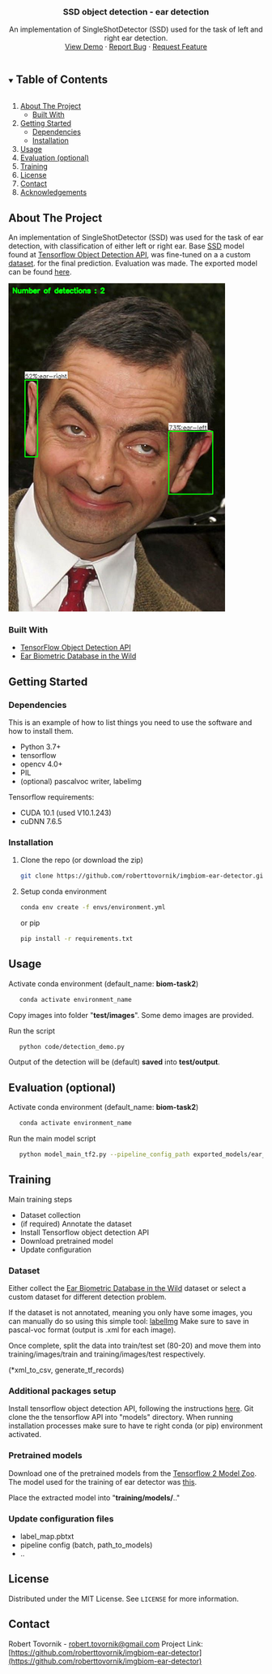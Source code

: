 <!--
*** Thanks for checking out the Best-README-Template. If you have a suggestion
*** that would make this better, please fork the repo and create a pull request
*** or simply open an issue with the tag "enhancement".
*** Thanks again! Now go create something AMAZING! :D
***
***
***
*** To avoid retyping too much info. Do a search and replace for the following:
*** roberttovornik, imgbiom-ear-detector, twitter_handle, robert.tovorni, project_title, project_description
-->



<!-- PROJECT SHIELDS -->
<!--
*** I'm using markdown "reference style" links for readability.
*** Reference links are enclosed in brackets [ ] instead of parentheses ( ).
*** See the bottom of this document for the declaration of the reference variables
*** for contributors-url, forks-url, etc. This is an optional, concise syntax you may use.
*** https://www.markdownguide.org/basic-syntax/#reference-style-links
-->
<!-- [![Contributors][contributors-shield]][contributors-url]
[![Forks][forks-shield]][forks-url]
[![Stargazers][stars-shield]][stars-url]
[![Issues][issues-shield]][issues-url]
[![MIT License][license-shield]][license-url]
[![LinkedIn][linkedin-shield]][linkedin-url] -->



<!-- PROJECT LOGO -->
<br />
<p align="center">
  <!-- <a href="https://github.com/roberttovornik/imgbiom-ear-detector">
    <img src="images/logo.png" alt="Logo" width="80" height="80">
  </a> -->

  <h3 align="center">SSD object detection - ear detection</h3>

  <p align="center">
    An implementation of SingleShotDetector (SSD) used for the task of left and right ear detection.
    <br />
    <!-- <a href="https://github.com/roberttovornik/imgbiom-ear-detector"><strong>Explore the docs »</strong></a> -->
    <!-- <br /> -->
    <!-- <br /> -->
    <a href="https://github.com/roberttovornik/imgbiom-ear-detector/tree/main/test/output">View Demo</a>
    ·
    <a href="https://github.com/roberttovornik/imgbiom-ear-detector/issues">Report Bug</a>
    ·
    <a href="https://github.com/roberttovornik/imgbiom-ear-detector/issues">Request Feature</a>
  </p>
</p>



<!-- TABLE OF CONTENTS -->
<details open="open">
  <summary><h2 style="display: inline-block">Table of Contents</h2></summary>
  <ol>
    <li>
      <a href="#about-the-project">About The Project</a>
      <ul>
        <li><a href="#built-with">Built With</a></li>
      </ul>
    </li>
    <li>
      <a href="#getting-started">Getting Started</a>
      <ul>
        <li><a href="#dependencies">Dependencies</a></li>
        <li><a href="#installation">Installation</a></li>
      </ul>
    </li>
    <li><a href="#usage">Usage</a></li>
    <li><a href="#evaluation">Evaluation (optional)</a></li>
    <li><a href="#Training">Training</a></li>
    <li><a href="#license">License</a></li>
    <li><a href="#contact">Contact</a></li>
    <li><a href="#acknowledgements">Acknowledgements</a></li>
  </ol>
</details>



<!-- ABOUT THE PROJECT -->
## About The Project

<!-- [![Product Name Screen Shot][product-screenshot]](https://example.com) -->
An implementation of SingleShotDetector (SSD) was used for the task of ear detection, with classification of either left or right ear. Base [SSD](http://download.tensorflow.org/models/object_detection/tf2/20200711/ssd_mobilenet_v2_fpnlite_640x640_coco17_tpu-8.tar.gz) model found at [Tensorflow Object Detection API](https://github.com/tensorflow/models/tree/master/research/object_detection), was fine-tuned on a a custom [dataset](http://awe.fri.uni-lj.si/). for the final prediction. Evaluation was made. The exported model can be found [here](https://github.com/roberttovornik/imgbiom-ear-detector/tree/main/training/exported_models).

![Ear detection demo](https://github.com/roberttovornik/imgbiom-ear-detector/blob/main/test/output/mr_bean_smile-resized.png?raw=true)

### Built With

* [TensorFlow Object Detection API](https://github.com/tensorflow/models/tree/master/research/object_detection)
* [Ear Biometric Database in the Wild](http://awe.fri.uni-lj.si/)



<!-- GETTING STARTED -->
## Getting Started

### Dependencies

This is an example of how to list things you need to use the software and how to install them.
* Python 3.7+
* tensorflow
* opencv 4.0+
* PIL
* (optional) pascalvoc writer, labelimg

Tensorflow requirements:
* CUDA 10.1 (used V10.1.243)
* cuDNN 7.6.5

### Installation

1. Clone the repo (or download the zip)
   ```sh
   git clone https://github.com/roberttovornik/imgbiom-ear-detector.git
   ```
2. Setup conda environment
   ```sh
   conda env create -f envs/environment.yml
   ```
   or pip
   ```sh
   pip install -r requirements.txt
   ```



<!-- USAGE EXAMPLES -->
## Usage

Activate conda environment  (default_name: **biom-task2**)
```sh
   conda activate environment_name
   ```

Copy images into folder "**test/images**". Some demo images are provided.

Run the script
```sh
   python code/detection_demo.py
   ```
Output of the detection will be (default) **saved** into **test/output**.


<!-- _For more examples, please refer to the [Documentation](https://example.com)_ -->


<!-- USAGE EXAMPLES -->
## Evaluation (optional)

Activate conda environment  (default_name: **biom-task2**)
```sh
   conda activate environment_name
   ```

Run the main model script
```sh
   python model_main_tf2.py --pipeline_config_path exported_models/ear_detection_ssd_mobilenet_v2_fpnlite_model/pipeline.config --model_dir exported_models/ear_detection_ssd_mobilenet_v2_fpnlite_model --checkpoint_dir exported_models/ear_detection_ssd_mobilenet_v2_fpnlite_model --alsologtostderr
   ```

<!-- TRAINING EXAMPLES -->
## Training
Main training steps
* Dataset collection
* (if required) Annotate the dataset
* Install Tensorflow object detection API
* Download pretrained model
* Update configuration
### Dataset
Either collect the [Ear Biometric Database in the Wild](http://awe.fri.uni-lj.si/) dataset or select a custom dataset for different detection problem.

If the dataset is not annotated, meaning you only have some images, you can manually do so using this simple tool: [labelImg](https://github.com/tzutalin/labelImg.git)
Make sure to save in pascal-voc format (output is .xml for each image).

Once complete, split the data into train/test set (80-20) and move them into training/images/train  and training/images/test respectively.

(*xml_to_csv, generate_tf_records)

### Additional packages setup
Install tensorflow object detection API, following the instructions [here](https://github.com/tensorflow/models/blob/master/research/object_detection/g3doc/tf2.md). Git clone the the tensorflow API into "models" directory. When running installation processes make sure to have te right conda (or pip) environment activated.

### Pretrained models
Download one of the pretrained models from the [Tensorflow 2 Model Zoo](https://github.com/tensorflow/models/blob/master/research/object_detection/g3doc/tf2_detection_zoo.md). The model used for the training of ear detector was [this](http://download.tensorflow.org/models/object_detection/tf2/20200711/ssd_mobilenet_v2_fpnlite_640x640_coco17_tpu-8.tar.gz).

Place the extracted model into "**training/models/**.."
### Update configuration files
* label_map.pbtxt
* pipeline config (batch, path_to_models)
* ..


<!-- LICENSE -->
## License

Distributed under the MIT License. See `LICENSE` for more information.



<!-- CONTACT -->
## Contact

<!-- Name Surname - [@twitter_handle](https://twitter.com/twitter_handle) - email -->
Robert Tovornik - robert.tovornik@gmail.com
Project Link: [https://github.com/roberttovornik/imgbiom-ear-detector](https://github.com/roberttovornik/imgbiom-ear-detector)



<!-- ACKNOWLEDGEMENTS -->
<!-- ## Acknowledgements

* []()
* []()
* []() -->





<!-- MARKDOWN LINKS & IMAGES -->
<!-- https://www.markdownguide.org/basic-syntax/#reference-style-links -->
[contributors-shield]: https://img.shields.io/github/contributors/roberttovornik/repo.svg?style=for-the-badge
[contributors-url]: https://github.com/roberttovornik/repo/graphs/contributors
[forks-shield]: https://img.shields.io/github/forks/roberttovornik/repo.svg?style=for-the-badge
[forks-url]: https://github.com/roberttovornik/repo/network/members
[stars-shield]: https://img.shields.io/github/stars/roberttovornik/repo.svg?style=for-the-badge
[stars-url]: https://github.com/roberttovornik/repo/stargazers
[issues-shield]: https://img.shields.io/github/issues/roberttovornik/repo.svg?style=for-the-badge
[issues-url]: https://github.com/roberttovornik/repo/issues
[license-shield]: https://img.shields.io/github/license/roberttovornik/repo.svg?style=for-the-badge
[license-url]: https://github.com/roberttovornik/repo/blob/master/LICENSE.txt
[linkedin-shield]: https://img.shields.io/badge/-LinkedIn-black.svg?style=for-the-badge&logo=linkedin&colorB=555
[linkedin-url]: https://linkedin.com/in/roberttovornik
